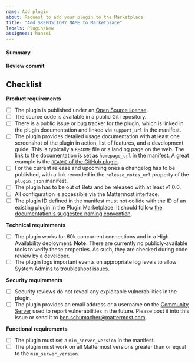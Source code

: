 ```yaml
---
name: Add plugin
about: Request to add your plugin to the Marketplace
title: "Add $REPOSITORY_NAME to Marketplace"
labels: Plugin/New
assignees: hanzei
---
```


<!--
Thank you very for submitting your plugin for consideration! A review process is required to ensure your plugin adheres to the quality standard of the Marketplace. This process may take a couple of weeks depending on Mattermost staff availability and any changes that are required.
Read https://developers.mattermost.com/extend/plugins/community-plugin-marketplace/ before submitting your plugin.
-->

#### Summary
<!--
A brief description what your plugin does. Consider including screenshots to help illustrate.
-->

#### Review commit
<!--
Please link to an open source repository and release that should be used for review. As Mattermost code reviews and builds all plugins itself when listing in the Marketplace, the link cannot point at an already-built plugin.
-->

## Checklist
<!--
Go through this checklist and confirm every item.

It's fine if your plugin doesn't fulfill every item (e.g. it isn't production ready yet). You can still submit it! You can also still do code changes while the plugin is in review and fix issues on the fly.

Even if your plugin isn't production-ready, it might still be added to the Marketplace as "Beta". See https://developers.mattermost.com/extend/plugins/community-plugin-marketplace/#beta-plugins for more details.

If your plugin isn't production-ready, please leave a comment stating whether you plan to fulfill the whole checklist or submit a "Beta" plugin.
-->

**Product requirements**

- [ ] The plugin is published under an [Open Source license](https://opensource.org/licenses/alphabetical).
- [ ] The source code is available in a public Git repository.
- [ ] There is a public issue or bug tracker for the plugin, which is linked in the plugin documentation and linked via `support_url` in the manifest.
- [ ] The plugin provides detailed usage documentation with at least one screenshot of the plugin in action, list of features, and a development guide. This is typically a `README` file or a landing page on the web. The link to the documentation is set as `homepage_url` in the manifest. A great example is the [`README` of the GitHub plugin](https://github.com/mattermost/mattermost-plugin-github/blob/master/README.md).
- [ ] For the current release and upcoming ones a changelog has to be published, with a link recorded in the `release_notes_url` property of the `plugin.json` manifest.
- [ ] The plugin has to be out of Beta and be released with at least v1.0.0.
- [ ] All configuration is accessible via the Mattermost interface.
- [ ] The plugin ID defined in the manifest must not collide with the ID of an existing plugin in the Plugin Marketplace. It should follow [the documentation's suggested naming convention](https://developers.mattermost.com/extend/plugins/manifest-reference/#id).

**Technical requirements**

- [ ] The plugin works for 60k concurrent connections and in a High Availability deployment. **Note:** There are currently no publicly-available tools to verify these properties. As such, they are checked during code review by a developer.
- [ ] The plugin logs important events on appropriate log levels to allow System Admins to troubleshoot issues.

**Security requirements**

- [ ] Security reviews do not reveal any exploitable vulnerabilities in the plugin.
- [ ] The plugin provides an email address or a username on the [Community Server](https://community.mattermost.com) used to report vulnerabilities in the future. Please post it into this issue or send it to ben.schumacher@mattermost.com.

**Functional requirements**

- [ ] The plugin must set a `min_server_version` in the manifest.
- [ ] The plugin must work on all Mattermost versions greater than or equal to the `min_server_version`.
